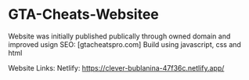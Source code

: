 # GTA-Cheats-Websitee
Website was initially published publically through owned domain and improved usign SEO: [gtacheatspro.com]
Build using javascript, css and html

Website Links: 
Netlify: https://clever-bublanina-47f36c.netlify.app/
